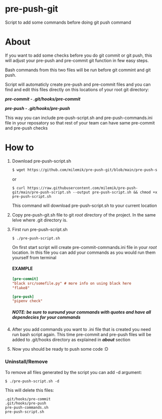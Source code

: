 # pre-push-git
Script to add some commands before doing git push command

# About

If you want to add some checks before you do git commit or git push, this will adjust your pre-push and pre-commit git function in few easy steps.

Bash commands from this two files will be run before git commint and git push.

Script will automaticly create pre-push and pre-commit files and you can find and edit this files directly on this locations of your root git directory:

***pre-commit  -   .git/hooks/pre-commit***

***pre-push    -   .git/hooks/pre-push***

This way you can include pre-push-script.sh and pre-push-commands.ini file in your reposatory so that rest of your team can have same pre-commit and pre-push checks
# How to

1. Download pre-push-script.sh
    ```bash
    $ wget https://github.com/milemik/pre-push-git/blob/main/pre-push-script.sh && chmod +x pre-push-script.sh
    ```
    or
    
    ```shell
    $ curl https://raw.githubusercontent.com/milemik/pre-push-git/main/pre-push-script.sh --output pre-push-script.sh && chmod +x pre-push-script.sh
    ```
    This command will download pre-push-script.sh to your current location
2.  Copy pre-push-git.sh file to git *root* directory of the project.
    In the same lelve where .git directory is.

3.  First run pre-push-script.sh
    ```shell
    $ ./pre-push-script.sh
    ```

    On first start script will create pre-commit-commands.ini file in your *root* location. In this file you can add your commands as you would run them yourself from terminal
    
    #### EXAMPLE
    ```ini
    [pre-commit]
    "black src/somefile.py" # more info on using black here
    "flake8"

    [pre-push]
    "pipenv check"
    ```
    ##### NOTE: be sure to suround your commands with quotes and have all dependecies for your commands
4. After you add commands you want to .ini file that is created you need run bash script again. This time pre-commit and pre-push files will be added to .git/hooks directory as explained in ***about*** section

5. Now you should be ready to push some code :D

### Uninstall/Remove

To remove all files generated by the script you can add -d argument:
```shell
$ ./pre-push-script.sh -d
```
This will delete this files:
```shell
.git/hooks/pre-commit
.git/hooks/pre-push
pre-push-commands.sh
pre-push-script.sh
```

